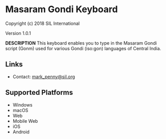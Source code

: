 Masaram Gondi Keyboard
======================

Copyright (c) 2018 SIL International

Version 1.0.1

__DESCRIPTION__
This keyboard enables you to type in the Masaram Gondi script (Gonm) used for various Gondi (iso:gon) languages of Central India.

Links
-----

 * Contact:  <mark_penny@sil.org>

Supported Platforms
-------------------
 * Windows
 * macOS
 * Web
 * Mobile Web
 * iOS
 * Android